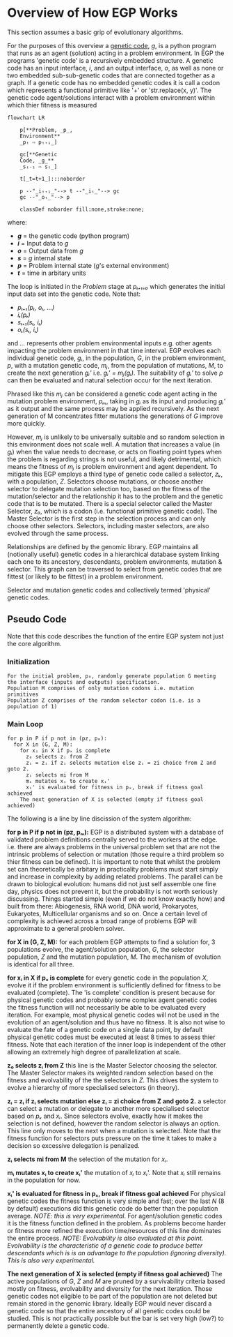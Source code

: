 # Overview of How EGP Works

This section assumes a basic grip of evolutionary algorithms.

For the purposes of this overview a [genetic code](../egppy/egppy/gc_types/docs/gc_logical_structure.md), _g_, is a python program that runs as an agent (solution) acting in a problem environment. In EGP the programs 'genetic code' is a recursively embedded structure. A genetic code has an input interface, _i_, and an output interface, _o_, as well as none or two embedded sub-sub-genetic codes that are connected together as a graph. If a genetic code has no embedded genetic codes it is call a codon which represents a functional primitive like '+' or 'str.replace(x, y)'. The genetic code agent/solutions interact with a problem environment within which thier fitness is measured

```mermaid
flowchart LR

    p[**Problem, _p_,
    Environment**
    _pₜ ⇨ pₜ₊₁_]

    gc[**Genetic
    Code, _g_**
    _sₜ₋₁ ⇨ sₜ_]

    t[_t=t+1_]:::noborder
    
    p --"_iₜ₊₁_"--> t --"_iₜ_"--> gc 
    gc --"_oₜ_"--> p

    classDef noborder fill:none,stroke:none;
```

where:

- **_g_** = the genetic code (python program)
- **_i_** = Input data to _g_
- **_o_** = Output data from _g_
- **_s_** = _g_ internal state
- **_p_** = Problem internal state (_g_'s external environment)
- **_t_** = time in arbitary units

The loop is initiated in the _Problem_ stage at _pₜ₊₁₌₀_ which generates the initial input data set into the genetic code. Note that:

- _pₜ₊₁(pₜ, oₜ, ...)_
- _iₜ(pₜ)_
- _sₜ₊₁(sₜ, iₜ)_
- _oₜ(sₜ, iₜ)_

and _..._ represents other problem environmental inputs e.g. other agents impacting the problem environment in that time interval. EGP evolves each individual genetic code, _gᵢ_, in the population, _G_, in the problem environment, _p_, with a mutation genetic code, _mⱼ_, from the population of mutations, _M_, to create the next generation _gᵢ'_ i.e. _gᵢ' = mⱼ(gᵢ)_. The suitability of _gᵢ'_ to solve _p_ can then be evaluated and natural selection occur for the next iteration.

Phrased like this _mⱼ_ can be considered a genetic code agent acting in the mutation problem environment, _pₘ_, taking in _gᵢ_ as its input and producing _gᵢ'_ as it output and the same process may be applied recursively. As the next generation of M concentrates fitter mutations the generations of _G_ improve more quickly.

However, _mⱼ_ is unlikely to be universally suitable and so random selection in this environment does not scale well. A mutation that increases a value (in _gᵢ_) when the value needs to decrease, or acts on floating point types when the problem is regarding strings is not useful, and likely detrimental, which means the fitness of _mⱼ_ is problem environment and agent dependent. To mitigate this EGP employs a third type of genetic code called a selector, _zₖ_, with a population, _Z_. Selectors choose mutations, or choose another selector to delegate mutation selection too, based on the fitness of the mutation/selector and the relationship it has to the problem and the genetic code that is to be mutated. There is a special selector called the Master Selector, _z₀_, which is a codon (i.e. functional primitive genetic code). The Master Selector is the first step in the selection process and can only choose other selectors. Selectors, including master selectors, are also evolved through the same process.

Relationships are defined by the genomic library. EGP maintains all (notionally useful) genetic codes in a hierarchical database system linking each one to its ancestory, descendants, problem environments, mutation & selector. This graph can be traversed to select from genetic codes that are fittest (or likely to be fittest) in a problem environment.

Selector and mutation genetic codes and collectively termed 'physical' genetic codes.

## Pseudo Code

Note that this code describes the function of the entire EGP system not just the core algorithm.

### Initialization

```text
For the initial problem, p₀, randomly generate population G meeting the interface (inputs and outputs) specification.
Population M comprises of only mutation codons i.e. mutation primitives
Population Z comprises of the random selector codon (i.e. is a population of 1)
```

### Main Loop

```text
for p in P if p not in (pz, pₘ):
  for X in (G, Z, M):
    for xᵢ in X if pₓ is complete
      z₀ selects zᵢ from Z
      zᵢ = zᵢ if zᵢ selects mutation else zᵢ = zi choice from Z and goto 2.
      zᵢ selects mi from M
      mᵢ mutates xᵢ to create xᵢ'
      xᵢ' is evaluated for fitness in pₓ, break if fitness goal achieved
    The next generation of X is selected (empty if fitness goal achieved)
```

The following is a line by line discission of the system algorithm:

**for p in P if p not in (pz, pₘ):** EGP is a distributed system with a database of validated problem definitions centrally served to the workers at the edge. i.e. there are always problems in the universal problem set that are not the intrinsic problems of selection or mutation (those require a third problem so thier fitness can be defined). It is important to note that whilst the problem set can theoretically be arbitary in practicality problems must start simply and increase in complexity by adding related problems. The parallel can be drawn to biological evolution: humans did not just self assemble one fine day, physics does not prevent it, but the probability is not worth seriously discussing. Things started simple (even if we do not know exactly how) and built from there: Abiogenesis, RNA world, DNA world, Prokaryotes, Eukaryotes, Multicellular organisms and so on. Once a certain level of complexity is achieved across a broad range of problems EGP will approximate to a general problem solver.

**for X in (G, Z, M):** for each problem EGP attempts to find a solution for, 3 populations evolve, the agent/solution population, _G_, the selector population, _Z_ and the mutation population, _M_. The mechanism of evolution is identical for all three.

**for xᵢ in X if pₓ is complete** for every genetic code in the population _X_, evolve it if the problem environment is sufficiently defined for fitness to be evaluated (complete). The 'is complete' condition is present because for physical genetic codes and probably some complex agent genetic codes the fitness function will not necessarily be able to be evaluated every iteration. For example, most physical genetic codes will not be used in the evolution of an agent/solution and thus have no fitness. It is also not wise to evaluate the fate of a genetic code on a single data point, by default physical genetic codes must be executed at least 8 times to assess thier fitness. Note that each iteration of the inner loop is independent of the other allowing an extremely high degree of parallelization at scale.

**z₀ selects zᵢ from Z** this line is the Master Selector choosing the selector. The Master Selector makes its weighted random selection based on the fitness and evolvability of the the selectors in _Z_. This drives the system to evolve a hierarchy of more specialised selectors (in theory).

**zᵢ = zᵢ if zᵢ selects mutation else zᵢ = zi choice from Z and goto 2.** a selector can select a mutation or delegate to another more specialised selector based on _pₓ_ and _xᵢ_. Since selectors evolve, exactly how it makes the selection is not defined, however the random selector is always an option. This line only moves to the next when a mutation is selected. Note that the fitness function for selectors puts pressure on the time it takes to make a decision so excessive delegation is penalized.

**zᵢ selects mi from M** the selection of the mutation for _xᵢ_.

**mᵢ mutates xᵢ to create xᵢ'** the mutation of _xᵢ_ to _xᵢ_'. Note that _xᵢ_ still remains in the population for now.

**xᵢ' is evaluated for fitness in pₓ, break if fitness goal achieved** For physical genetic codes the fitness function is very simple and fast; over the last _N_ (8 by default) executions did this genetic code do better than the population average. _NOTE: this is very experimental_. For agent/solution genetic codes it is the fitness function defined in the problem. As problems become harder or fitness more refined the execution time/resources of this line dominates the entire process. _NOTE: Evolvability is also evaluated at this point. Evolvability is the characteristic of a genetic code to produce better descendants which is is an advantage to the population (ignoring diversity). This is also very experimental._

**The next generation of X is selected (empty if fitness goal achieved)** The active populations of _G_, _Z_ and _M_ are pruned by a survivability criteria based mostly on fitness, evolvability and diversity for the next iteration. Those genetic codes not eligible to be part of the population are not deleted but remain stored in the genomic library. Ideally EGP would never discard a genetic code so that the entire ancestory of all genetic codes could be studied. This is not practically possible but the bar is set very high (low?) to permanently delete a genetic code.
